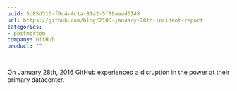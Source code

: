 ```yaml
---
uuid: 5d85d316-f0c4-4c1a-81a2-5f89aaad6148
url: https://github.com/blog/2106-january-28th-incident-report
categories:
- postmortem
company: GitHub
product: ""

---
```


On January 28th, 2016 GitHub experienced a disruption in the power at their primary datacenter.

